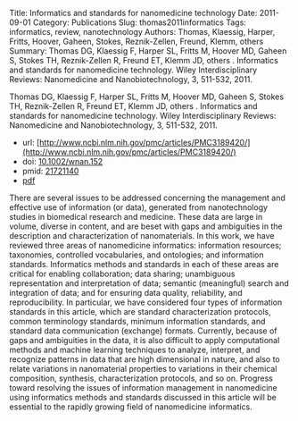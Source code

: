 Title: Informatics and standards for nanomedicine technology
Date: 2011-09-01
Category: Publications
Slug: thomas2011informatics
Tags: informatics, review, nanotechnology
Authors: Thomas, Klaessig, Harper, Fritts, Hoover, Gaheen, Stokes, Reznik-Zellen, Freund, Klemm, others
Summary: Thomas DG, Klaessig F, Harper SL, Fritts M, Hoover MD, Gaheen S, Stokes TH, Reznik-Zellen R, Freund ET, Klemm JD, others . Informatics and standards for nanomedicine technology. Wiley Interdisciplinary Reviews: Nanomedicine and Nanobiotechnology, 3, 511-532, 2011. 

Thomas DG, Klaessig F, Harper SL, Fritts M, Hoover MD, Gaheen S, Stokes TH, Reznik-Zellen R, Freund ET, Klemm JD, others . Informatics and standards for nanomedicine technology. Wiley Interdisciplinary Reviews: Nanomedicine and Nanobiotechnology, 3, 511-532, 2011. 

* url: [http://www.ncbi.nlm.nih.gov/pmc/articles/PMC3189420/](http://www.ncbi.nlm.nih.gov/pmc/articles/PMC3189420/)
* doi: [10.1002/wnan.152](http://dx.doi.org/10.1002/wnan.152)
* pmid: [21721140](http://www.ncbi.nlm.nih.gov/pubmed/21721140)
* [pdf](http://sobolevnrm.github.io/papers/thomas2011informatics.pdf)

There are several issues to be addressed concerning the management and effective use of information (or data), generated from nanotechnology studies in biomedical research and medicine. These data are large in volume, diverse in content, and are beset with gaps and ambiguities in the description and characterization of nanomaterials. In this work, we have reviewed three areas of nanomedicine informatics: information resources; taxonomies, controlled vocabularies, and ontologies; and information standards. Informatics methods and standards in each of these areas are critical for enabling collaboration; data sharing; unambiguous representation and interpretation of data; semantic (meaningful) search and integration of data; and for ensuring data quality, reliability, and reproducibility. In particular, we have considered four types of information standards in this article, which are standard characterization protocols, common terminology standards, minimum information standards, and standard data communication (exchange) formats. Currently, because of gaps and ambiguities in the data, it is also difficult to apply computational methods and machine learning techniques to analyze, interpret, and recognize patterns in data that are high dimensional in nature, and also to relate variations in nanomaterial properties to variations in their chemical composition, synthesis, characterization protocols, and so on. Progress toward resolving the issues of information management in nanomedicine using informatics methods and standards discussed in this article will be essential to the rapidly growing field of nanomedicine informatics.
